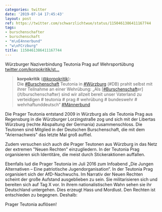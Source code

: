 ```yaml
---
categories: twitter
date: '2019-07-14 17:45:43'
layout: post
ref: https://twitter.com/schwarzlichtwue/status/1150461386411167744
tags:
- burschenschafter
- burschenschaft
- "m\xE4nnerbund"
- "w\xFCrzburg"
title: 1150461386411167744
---
```

Würzburger Naziverbindung Teutonia Prag auf Wehrsportübung [twitter.com/korpokritik/st…](https://twitter.com/korpokritik/status/1149340774032650241)
> <b>korpokritik</b> ([@korpokritik](https://twitter.com/korpokritik)):  
>Die [#Burschenschaft](/t/burschenschaft) Teutonia in [#Würzburg](/t/würzburg) (#DB) prahlt selbst mit ihrer Teilnahme an einer Wehrübung: „Als [[#Burschenschaft](/t/burschenschaft)er](/t/burschenschafter) sind wir allzeit bereit unser Vaterland zu verteidigen # teutonia # prag # wehrübung # bundeswehr # wehrhaftunddeutsch“ [#Männerbund](/t/männerbund)   


Die Prager Teutonia entstand 2009 in Würzburg als die Teutonia Prag aus Regensburg in die Würzburger Lorzingstraße zog und sich mit der Libertas Würzburg (rechte Abspaltung der Germania) zusammenschloss.
Die Teutonen sind Mitglied in der Deutschen Burschenschaft, die mit dem "Ariernachweis" das letzte Mal groß auffiel.



Zudem versuchen sich auch die Prager Teutonen aus Würzburg in das Netz der extremen "Neuen Rechten" einzugliedern.
In der Teutonia Prag organisieren sich Identitäre, die meist durch Stickeraktionen auffallen.

Ebenfalls lud die Prager Teutonia im Juli 2016 zum Infoabend „Die Jungen Alternativen – Eine patriotische Jugendorganisation“. In der Teutonia Prag organisiert sich der AfD-Nachwuchs.
Im Narrativ der Neuen Rechten scheint der große Aufstand ausgeblieben zu sein. Sie militarisieren sich und bereiten sich auf Tag X vor. In ihrem nationalistischen Wahn sehen sie ihr Deutschland untergehen. Dies erzeugt Hass und Mordlust. Den Rechten ist entschieden zu begegnen.
Deshalb:

Prager Teutonia auflösen!